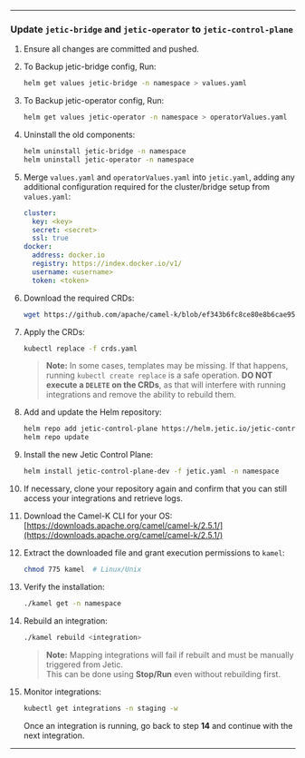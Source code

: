 ---

### Update `jetic-bridge` and `jetic-operator` to `jetic-control-plane`

1. Ensure all changes are committed and pushed.  
1.  To Backup jetic-bridge config, Run:  
    ```sh
    helm get values jetic-bridge -n namespace > values.yaml
    ```
1.  To Backup jetic-operator config, Run:  
    ```sh
    helm get values jetic-operator -n namespace > operatorValues.yaml
    ```
1.  Uninstall the old components:  
    ```sh
    helm uninstall jetic-bridge -n namespace
    helm uninstall jetic-operator -n namespace
    ```
1.  Merge `values.yaml` and `operatorValues.yaml` into `jetic.yaml`, adding any additional configuration required for the cluster/bridge setup from `values.yaml`:

    ```yaml
    cluster:
      key: <key>
      secret: <secret>
      ssl: true
    docker:
      address: docker.io
      registry: https://index.docker.io/v1/
      username: <username>
      token: <token>
    ```

1.  Download the required CRDs:  
    ```sh
    wget https://github.com/apache/camel-k/blob/ef343b6fc8ce80e8b6cae950dce5b1782221a735/helm/camel-k/crds/camel-k-crds.yaml -O crds.yaml
    ```
1.  Apply the CRDs:  
    ```sh
    kubectl replace -f crds.yaml
    ```
    > **Note:** In some cases, templates may be missing. If that happens, running `kubectl create replace` is a safe operation. **DO NOT execute a `DELETE` on the CRDs**, as that will interfere with running integrations and remove the ability to rebuild them.

1.  Add and update the Helm repository:  
    ```sh
    helm repo add jetic-control-plane https://helm.jetic.io/jetic-control-plane/charts/
    helm repo update
    ```

1.  Install the new Jetic Control Plane:  
    ```sh
    helm install jetic-control-plane-dev -f jetic.yaml -n namespace
    ```

1.  If necessary, clone your repository again and confirm that you can still access your integrations and retrieve logs.  

1.  Download the Camel-K CLI for your OS:  
    [https://downloads.apache.org/camel/camel-k/2.5.1/](https://downloads.apache.org/camel/camel-k/2.5.1/)  

1.  Extract the downloaded file and grant execution permissions to `kamel`:  
    ```sh
    chmod 775 kamel  # Linux/Unix
    ```

1.  Verify the installation:  
    ```sh
    ./kamel get -n namespace
    ```

1.  Rebuild an integration:  
    ```sh
    ./kamel rebuild <integration>
    ```
    > **Note:** Mapping integrations will fail if rebuilt and must be manually triggered from Jetic.  
    > This can be done using **Stop/Run** even without rebuilding first.

1.  Monitor integrations:  
    ```sh
    kubectl get integrations -n staging -w
    ```
    Once an integration is running, go back to step **14** and continue with the next integration.

---